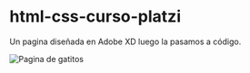 # html-css-curso-platzi
Un pagina diseñada en Adobe XD luego la pasamos a código. 

 ![Pagina de gatitos](https://ibb.co/D9BN8zk) 
